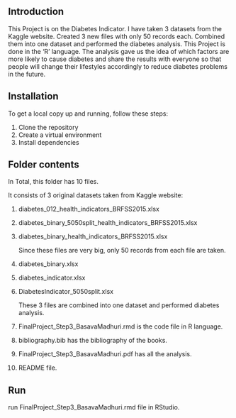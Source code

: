 ## Introduction
This Project is on the Diabetes Indicator. I have taken 3 datasets from the Kaggle website. 
Created 3 new files with only 50 records each. Combined them into one dataset and performed the diabetes analysis.
This Project is done in the ‘R’ language. The analysis gave us the idea of which factors are more likely 
to cause diabetes and share the results with everyone so that people will change their lifestyles accordingly 
to reduce diabetes problems in the future.


## Installation
To get a local copy up and running, follow these steps:
1) Clone the repository
2) Create a virtual environment
3) Install dependencies

## Folder contents
In Total, this folder has 10 files. 

It consists of 3 original datasets taken from Kaggle website:
1) diabetes_012_health_indicators_BRFSS2015.xlsx
2) diabetes_binary_5050split_health_indicators_BRFSS2015.xlsx
3) diabetes_binary_health_indicators_BRFSS2015.xlsx

	Since these files are very big, only 50 records from each file are taken.

4) diabetes_binary.xlsx
5) diabetes_indicator.xlsx
6) DiabetesIndicator_5050split.xlsx

	These 3 files are combined into one dataset and performed diabetes analysis.

7) FinalProject_Step3_BasavaMadhuri.rmd is the code file in R language.
8) bibliography.bib  has the bibliography of the books.
9) FinalProject_Step3_BasavaMadhuri.pdf has all the analysis. 
10) README file.

## Run
run FinalProject_Step3_BasavaMadhuri.rmd file in RStudio.

